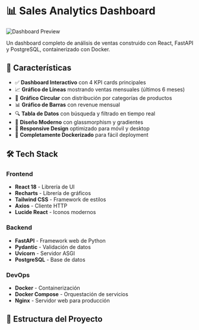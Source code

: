 # 📊 Sales Analytics Dashboard

![Dashboard Preview](https://via.placeholder.com/1200x600/667eea/ffffff?text=Sales+Analytics+Dashboard)

Un dashboard completo de análisis de ventas construido con React, FastAPI y PostgreSQL, containerizado con Docker.

## 🚀 Características

- ✅ **Dashboard Interactivo** con 4 KPI cards principales
- 📈 **Gráfico de Líneas** mostrando ventas mensuales (últimos 6 meses)
- 🥧 **Gráfico Circular** con distribución por categorías de productos
- 📊 **Gráfico de Barras** con revenue mensual
- 🔍 **Tabla de Datos** con búsqueda y filtrado en tiempo real
- 🎨 **Diseño Moderno** con glassmorphism y gradientes
- 📱 **Responsive Design** optimizado para móvil y desktop
- 🐋 **Completamente Dockerizado** para fácil deployment

## 🛠️ Tech Stack

### Frontend
- **React 18** - Librería de UI
- **Recharts** - Librería de gráficos
- **Tailwind CSS** - Framework de estilos
- **Axios** - Cliente HTTP
- **Lucide React** - Iconos modernos

### Backend
- **FastAPI** - Framework web de Python
- **Pydantic** - Validación de datos
- **Uvicorn** - Servidor ASGI
- **PostgreSQL** - Base de datos

### DevOps
- **Docker** - Containerización
- **Docker Compose** - Orquestación de servicios
- **Nginx** - Servidor web para producción

## 📁 Estructura del Proyecto

